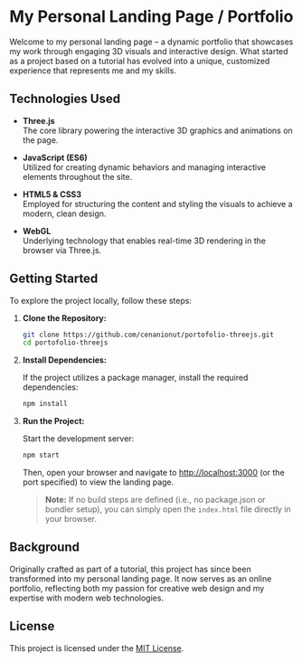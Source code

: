 # My Personal Landing Page / Portfolio

Welcome to my personal landing page – a dynamic portfolio that showcases my work through engaging 3D visuals and interactive design. What started as a project based on a tutorial has evolved into a unique, customized experience that represents me and my skills.

## Technologies Used

- **Three.js**  
  The core library powering the interactive 3D graphics and animations on the page.

- **JavaScript (ES6)**  
  Utilized for creating dynamic behaviors and managing interactive elements throughout the site.

- **HTML5 & CSS3**  
  Employed for structuring the content and styling the visuals to achieve a modern, clean design.

- **WebGL**  
  Underlying technology that enables real-time 3D rendering in the browser via Three.js.

## Getting Started

To explore the project locally, follow these steps:

1. **Clone the Repository:**

   ```bash
   git clone https://github.com/cenanionut/portofolio-threejs.git
   cd portofolio-threejs
   ```

2. **Install Dependencies:**

   If the project utilizes a package manager, install the required dependencies:

   ```bash
   npm install
   ```

3. **Run the Project:**

   Start the development server:

   ```bash
   npm start
   ```

   Then, open your browser and navigate to [http://localhost:3000](http://localhost:3000) (or the port specified) to view the landing page.

   > **Note:** If no build steps are defined (i.e., no package.json or bundler setup), you can simply open the `index.html` file directly in your browser.

## Background

Originally crafted as part of a tutorial, this project has since been transformed into my personal landing page. It now serves as an online portfolio, reflecting both my passion for creative web design and my expertise with modern web technologies.

## License

This project is licensed under the [MIT License](LICENSE).
